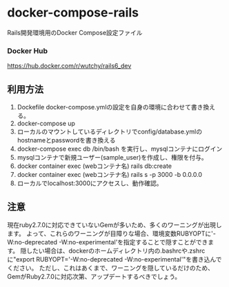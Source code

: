 # docker-compose-rails
Rails開発環境用のDocker Compose設定ファイル

### Docker Hub
https://hub.docker.com/r/wutchy/rails6_dev

## 利用方法
1. Dockefile docker-compose.ymlの設定を自身の環境に合わせて書き換える。
2. docker-compose up
3. ローカルのマウントしているディレクトリでconfig/database.ymlのhostnameとpasswordを書き換える
4. docker-compose exec db /bin/bash を実行し、mysqlコンテナにログイン
5. mysqlコンテナで新規ユーザー(sample_user)を作成し、権限を付与。
6. docker container exec (webコンテナ名) rails db:create
7. docker container exec (webコンテナ名) rails s -p 3000 -b 0.0.0.0
8. ローカルでlocalhost:3000にアクセスし、動作確認。

## 注意
現在ruby2.7.0に対応できていないGemが多いため、多くのワーニングが出現します。
よって、これらのワーニングが目障りな場合、環境変数RUBYOPTに'-W:no-deprecated -W:no-experimental'を指定することで隠すことができます。
隠したい場合は、dockerのホームディレクトリ内の.bashrcや.zshrcに"export RUBYOPT='-W:no-deprecated -W:no-experimental'"を書き込んでください。
ただし、これはあくまで、ワーニングを隠しているだけのため、GemがRuby2.7.0に対応次第、アップデートするべきでしょう。
